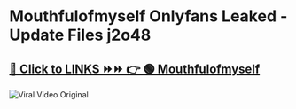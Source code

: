 
 # Mouthfulofmyself Onlyfans Leaked - Update Files j2o48

## <h2><a href="https://clipsfans.com/Mouthfulofmyself&ref=git">🔗 Click to LINKS ⏩⏩ 👉 🟢 Mouthfulofmyself </a></h2>

<a href="https://clipsfans.com/Mouthfulofmyself&ref=git" rel="nofollow" data-target="animated-image.originalLink"><img src="https://i.ibb.co.com/xMMVF88/686577567.gif" alt="Viral Video Original" style="max-width: 100%; display: inline-block;" data-target="animated-image.originalImage"></a>

